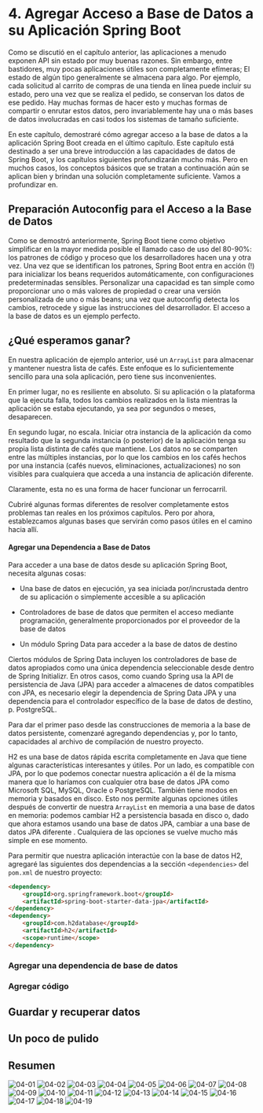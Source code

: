 # 4. Agregar Acceso a  Base de Datos a su Aplicación Spring Boot

Como se discutió en el capítulo anterior, las aplicaciones a menudo exponen API sin estado por muy buenas razones. Sin embargo, entre bastidores, muy pocas aplicaciones útiles son completamente efímeras; El estado de algún tipo generalmente se almacena para algo. Por ejemplo, cada solicitud al carrito de compras de una tienda en línea puede incluir su estado, pero una vez que se realiza el pedido, se conservan los datos de ese pedido. Hay muchas formas de hacer esto y muchas formas de compartir o enrutar estos datos, pero invariablemente hay una o más bases de datos involucradas en casi todos los sistemas de tamaño suficiente.

En este capítulo, demostraré cómo agregar acceso a la base de datos a la aplicación Spring Boot creada en el último capítulo. Este capítulo está destinado a ser una breve introducción a las capacidades de datos de Spring Boot, y los capítulos siguientes profundizarán mucho más. Pero en muchos casos, los conceptos básicos que se tratan a continuación aún se aplican bien y brindan una solución completamente suficiente. Vamos a profundizar en.

## Preparación Autoconfig para el Acceso a la Base de Datos

Como se demostró anteriormente, Spring Boot tiene como objetivo simplificar en la mayor medida posible el llamado caso de uso del 80-90%: los patrones de código y proceso que los desarrolladores hacen una y otra vez. Una vez que se identifican los patrones, Spring Boot entra en acción (!) para inicializar los beans requeridos automáticamente, con configuraciones predeterminadas sensibles. Personalizar una capacidad es tan simple como proporcionar uno o más valores de propiedad o crear una versión personalizada de uno o más beans; una vez que autoconfig detecta los cambios, retrocede y sigue las instrucciones del desarrollador. El acceso a la base de datos es un ejemplo perfecto.

## ¿Qué esperamos ganar?

En nuestra aplicación de ejemplo anterior, usé un `ArrayList` para almacenar y mantener nuestra lista de cafés. Este enfoque es lo suficientemente sencillo para una sola aplicación, pero tiene sus inconvenientes.

En primer lugar, no es resiliente en absoluto. Si su aplicación o la plataforma que la ejecuta falla, todos los cambios realizados en la lista mientras la aplicación se estaba ejecutando, ya sea por segundos o meses, desaparecen.

En segundo lugar, no escala. Iniciar otra instancia de la aplicación da como resultado que la segunda instancia (o posterior) de la aplicación tenga su propia lista distinta de cafés que mantiene. Los datos no se comparten entre las múltiples instancias, por lo que los cambios en los cafés hechos por una instancia (cafés nuevos, eliminaciones, actualizaciones) no son visibles para cualquiera que acceda a una instancia de aplicación diferente.

Claramente, esta no es una forma de hacer funcionar un ferrocarril.

Cubriré algunas formas diferentes de resolver completamente estos problemas tan reales en los próximos capítulos. Pero por ahora, establezcamos algunas bases que servirán como pasos útiles en el camino hacia allí.

#### Agregar una Dependencia a Base de Datos

Para acceder a una base de datos desde su aplicación Spring Boot, necesita algunas cosas:

* Una base de datos en ejecución, ya sea iniciada por/incrustada dentro de su aplicación o simplemente accesible a su aplicación

* Controladores de base de datos que permiten el acceso mediante programación, generalmente proporcionados por el proveedor de la base de datos

* Un módulo Spring Data para acceder a la base de datos de destino

Ciertos módulos de Spring Data incluyen los controladores de base de datos apropiados como una única dependencia seleccionable desde dentro de Spring Initializr. En otros casos, como cuando Spring usa la API de persistencia de Java (JPA) para acceder a almacenes de datos compatibles con JPA, es necesario elegir la dependencia de Spring Data JPA y una dependencia para el controlador específico de la base de datos de destino, p. PostgreSQL.

Para dar el primer paso desde las construcciones de memoria a la base de datos persistente, comenzaré agregando dependencias y, por lo tanto, capacidades al archivo de compilación de nuestro proyecto.

H2 es una base de datos rápida escrita completamente en Java que tiene algunas características interesantes y útiles. Por un lado, es compatible con JPA, por lo que podemos conectar nuestra aplicación a él de la misma manera que lo haríamos con cualquier otra base de datos JPA como Microsoft SQL, MySQL, Oracle o PostgreSQL. También tiene modos en memoria y basados en disco. Esto nos permite algunas opciones útiles después de convertir de nuestra `ArrayList` en memoria a una base de datos en memoria: podemos cambiar H2 a persistencia basada en disco o, dado que ahora estamos usando una base de datos JPA, cambiar a una base de datos JPA diferente . Cualquiera de las opciones se vuelve mucho más simple en ese momento.

Para permitir que nuestra aplicación interactúe con la base de datos H2, agregaré las siguientes dos dependencias a la sección `<dependencies>` del `pom.xml` de nuestro proyecto:

```html
<dependency>
    <groupId>org.springframework.boot</groupId>
    <artifactId>spring-boot-starter-data-jpa</artifactId>
</dependency>
<dependency>
    <groupId>com.h2database</groupId>
    <artifactId>h2</artifactId>
    <scope>runtime</scope>
</dependency>
```



### Agregar una dependencia de base de datos

### Agregar código

## Guardar y recuperar datos

## Un poco de pulido

## Resumen

![04-01](images/04-01.png)
![04-02](images/04-02.png)
![04-03](images/04-03.png)
![04-04](images/04-04.png)
![04-05](images/04-05.png)
![04-06](images/04-06.png)
![04-07](images/04-07.png)
![04-08](images/04-08.png)
![04-09](images/04-09.png)
![04-10](images/04-10.png)
![04-11](images/04-11.png)
![04-12](images/04-12.png)
![04-13](images/04-13.png)
![04-14](images/04-14.png)
![04-15](images/04-15.png)
![04-16](images/04-16.png)
![04-17](images/04-17.png)
![04-18](images/04-18.png)
![04-19](images/04-19.png)

